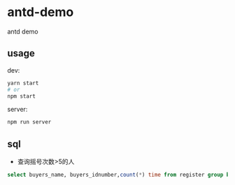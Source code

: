 # antd-demo
antd demo

## usage
dev:
```bash
yarn start
# or
npm start
```

server:
```bash
npm run server
```

## sql
- 查询摇号次数>5的人
```sql
select buyers_name, buyers_idnumber,count(*) time from register group by buyers_name, buyers_idnumber having count(*)>5;
```

